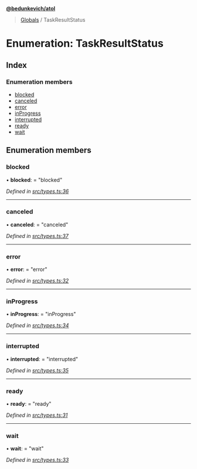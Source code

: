 **[@bedunkevich/atol](../README.md)**

> [Globals](../README.md) / TaskResultStatus

# Enumeration: TaskResultStatus

## Index

### Enumeration members

* [blocked](taskresultstatus.md#blocked)
* [canceled](taskresultstatus.md#canceled)
* [error](taskresultstatus.md#error)
* [inProgress](taskresultstatus.md#inprogress)
* [interrupted](taskresultstatus.md#interrupted)
* [ready](taskresultstatus.md#ready)
* [wait](taskresultstatus.md#wait)

## Enumeration members

### blocked

•  **blocked**:  = "blocked"

*Defined in [src/types.ts:36](https://github.com/Bedunkevich/atol/blob/ecfd5df/src/types.ts#L36)*

___

### canceled

•  **canceled**:  = "canceled"

*Defined in [src/types.ts:37](https://github.com/Bedunkevich/atol/blob/ecfd5df/src/types.ts#L37)*

___

### error

•  **error**:  = "error"

*Defined in [src/types.ts:32](https://github.com/Bedunkevich/atol/blob/ecfd5df/src/types.ts#L32)*

___

### inProgress

•  **inProgress**:  = "inProgress"

*Defined in [src/types.ts:34](https://github.com/Bedunkevich/atol/blob/ecfd5df/src/types.ts#L34)*

___

### interrupted

•  **interrupted**:  = "interrupted"

*Defined in [src/types.ts:35](https://github.com/Bedunkevich/atol/blob/ecfd5df/src/types.ts#L35)*

___

### ready

•  **ready**:  = "ready"

*Defined in [src/types.ts:31](https://github.com/Bedunkevich/atol/blob/ecfd5df/src/types.ts#L31)*

___

### wait

•  **wait**:  = "wait"

*Defined in [src/types.ts:33](https://github.com/Bedunkevich/atol/blob/ecfd5df/src/types.ts#L33)*
